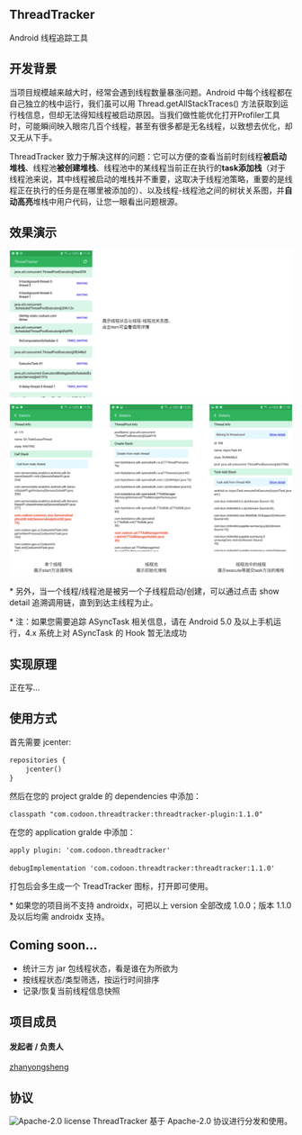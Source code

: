## ThreadTracker
Android 线程追踪工具

## 开发背景
当项目规模越来越大时，经常会遇到线程数量暴涨问题。Android 中每个线程都在自己独立的栈中运行，我们虽可以用 Thread.getAllStackTraces() 方法获取到运行栈信息，但却无法得知线程被启动原因。当我们做性能优化打开Profiler工具时，可能瞬间映入眼帘几百个线程，甚至有很多都是无名线程，以致想去优化，却又无从下手。

ThreadTracker 致力于解决这样的问题：它可以方便的查看当前时刻线程**被启动堆栈**、线程池**被创建堆栈**、线程池中的某线程当前正在执行的**task添加栈**（对于线程池来说，其中线程被启动的堆栈并不重要，这取决于线程池策略，重要的是线程正在执行的任务是在哪里被添加的）、以及线程-线程池之间的树状关系图，并**自动高亮**堆栈中用户代码，让您一眼看出问题根源。

## 效果演示
![](https://github.com/codoon/resource/blob/master/threadtracker/img/t1.jpg)
![](https://github.com/codoon/resource/blob/master/threadtracker/img/t2.jpg)

\* 另外，当一个线程/线程池是被另一个子线程启动/创建，可以通过点击 show detail 追溯调用链，直到到达主线程为止。

\* 注：如果您需要追踪 ASyncTask 相关信息，请在 Android 5.0 及以上手机运行，4.x 系统上对 ASyncTask 的 Hook 暂无法成功

## 实现原理
正在写…

## 使用方式

首先需要 jcenter:

    repositories {
        jcenter()
    }
    
然后在您的 project gralde 的 dependencies 中添加：

    classpath "com.codoon.threadtracker:threadtracker-plugin:1.1.0"
        
在您的 application gralde 中添加：

    apply plugin: 'com.codoon.threadtracker'

    debugImplementation 'com.codoon.threadtracker:threadtracker:1.1.0'   

打包后会多生成一个 TreadTracker 图标，打开即可使用。

\* 如果您的项目尚不支持 androidx，可把以上 version 全部改成 1.0.0；版本 1.1.0 及以后均需 androidx 支持。

## Coming soon...
* 统计三方 jar 包线程状态，看是谁在为所欲为
* 按线程状态/类型筛选，按运行时间排序
* 记录/恢复当前线程信息快照

## 项目成员
#### 发起者 / 负责人
[zhanyongsheng](https://github.com/zhanyongsheng)

## 协议
<img alt="Apache-2.0 license" src="https://www.apache.org/img/ASF20thAnniversary.jpg" width="128">
ThreadTracker 基于 Apache-2.0 协议进行分发和使用。
